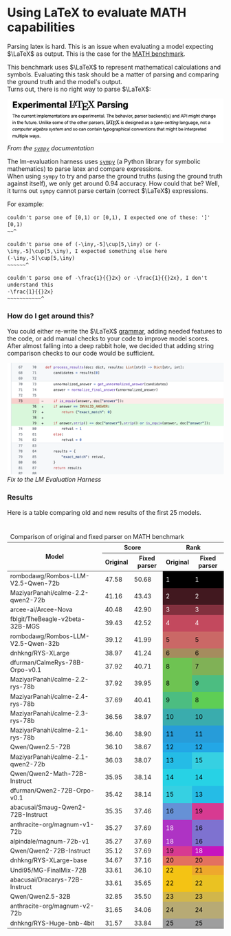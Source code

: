 # Using LaTeX to evaluate MATH capabilities

Parsing latex is hard. This is an issue when evaluating a model expecting $\LaTeX$ as output. This is the case for the [MATH benchmark](https://huggingface.co/datasets/lighteval/MATH).

This benchmark uses $\LaTeX$ to represent mathematical calculations and symbols. Evaluating this task should be a matter of parsing and comparing the ground truth and the model's output.  
Turns out, there is no right way to parse $\LaTeX$:


![](../../assets/sympy_doc.png)  
*From the [`sympy`](https://github.com/sympy/sympy) documentation*

The lm-evaluation harness uses [`sympy`](https://github.com/sympy/sympy) (a Python library for symbolic mathematics) to parse latex and compare expressions.  
When using `sympy` to try and parse the ground truths (using the ground truth against itself), we only get around 0.94 accuracy.
How could that be? Well, it turns out `sympy` cannot parse certain (correct $\LaTeX$) expressions.

For example: 

```
couldn't parse one of [0,1) or [0,1), I expected one of these: ']'
[0,1)
~~^
```

```
couldn't parse one of (-\iny,-5]\cup[5,\iny) or (-\iny,-5]\cup[5,\iny), I expected something else here
(-\iny,-5]\cup[5,\iny)
~~~~~~^
```

```
couldn't parse one of -\frac{1}{{}2x} or -\frac{1}{{}2x}, I don't understand this
-\frac{1}{{}2x}
~~~~~~~~~~~^
```

### How do I get around this?

You could either re-write the $\LaTeX$ [grammar](https://github.com/sympy/sympy/blob/master/sympy/parsing/latex/lark/grammar/latex.lark), adding needed features to
the code, or add manual checks to your code to improve model scores. After
almost falling into a deep rabbit hole, we decided that adding string
comparison checks to our code would be sufficient.

![Fix to the Lm Eval Harness](../../assets/lm_eval_diff.png)  
*Fix to the LM Evaluation Harness*

### Results

Here is a table comparing old and new results of the first 25 models.

<div id="xdihwljbql" style="padding-left:0px;padding-right:0px;padding-top:10px;padding-bottom:10px;overflow-x:auto;overflow-y:auto;width:auto;height:auto;">
<table class="gt_table" data-quarto-disable-processing="false" data-quarto-bootstrap="false">
<thead>
  <tr class="gt_heading">
    <td colspan="5" class="gt_heading gt_title gt_font_normal">Comparison of original and fixed parser on MATH benchmark</td>
  </tr>
<tr class="gt_col_headings gt_spanner_row">
  <th class="gt_col_heading gt_columns_bottom_border gt_left" rowspan="2" colspan="1" scope="col" id="Model">Model</th>
  <th class="gt_center gt_columns_top_border gt_column_spanner_outer" rowspan="1" colspan="2" scope="colgroup" id="Score">
    <span class="gt_column_spanner">Score</span>
  </th>
  <th class="gt_center gt_columns_top_border gt_column_spanner_outer" rowspan="1" colspan="2" scope="colgroup" id="Rank">
    <span class="gt_column_spanner">Rank</span>
  </th>
</tr>
<tr class="gt_col_headings">
  <th class="gt_col_heading gt_columns_bottom_border gt_right" rowspan="1" colspan="1" scope="col" id="Original">Original</th>
  <th class="gt_col_heading gt_columns_bottom_border gt_right" rowspan="1" colspan="1" scope="col" id="Fixed parser">Fixed parser</th>
  <th class="gt_col_heading gt_columns_bottom_border gt_right" rowspan="1" colspan="1" scope="col" id="Original">Original</th>
  <th class="gt_col_heading gt_columns_bottom_border gt_right" rowspan="1" colspan="1" scope="col" id="Fixed parser">Fixed parser</th>
</tr>
</thead>
<tbody class="gt_table_body">
  <tr>
    <td class="gt_row gt_left">rombodawg/Rombos-LLM-V2.5-Qwen-72b</td>
    <td class="gt_row gt_right">47.58</td>
    <td class="gt_row gt_right">50.68</td>
    <td style="color: #FFFFFF; background-color: #000000;" class="gt_row gt_right">1</td>
    <td style="color: #FFFFFF; background-color: #000000;" class="gt_row gt_right">1</td>
  </tr>
  <tr>
    <td class="gt_row gt_left">MaziyarPanahi/calme-2.2-qwen2-72b</td>
    <td class="gt_row gt_right">41.16</td>
    <td class="gt_row gt_right">43.43</td>
    <td style="color: #FFFFFF; background-color: #41181f;" class="gt_row gt_right">2</td>
    <td style="color: #FFFFFF; background-color: #41181f;" class="gt_row gt_right">2</td>
  </tr>
  <tr>
    <td class="gt_row gt_left">arcee-ai/Arcee-Nova</td>
    <td class="gt_row gt_right">40.48</td>
    <td class="gt_row gt_right">42.90</td>
    <td style="color: #FFFFFF; background-color: #82303e;" class="gt_row gt_right">3</td>
    <td style="color: #FFFFFF; background-color: #82303e;" class="gt_row gt_right">3</td>
  </tr>
  <tr>
    <td class="gt_row gt_left">fblgit/TheBeagle-v2beta-32B-MGS</td>
    <td class="gt_row gt_right">39.43</td>
    <td class="gt_row gt_right">42.52</td>
    <td style="color: #FFFFFF; background-color: #c3495e;" class="gt_row gt_right">4</td>
    <td style="color: #FFFFFF; background-color: #c3495e;" class="gt_row gt_right">4</td>
  </tr>
  <tr>
    <td class="gt_row gt_left">rombodawg/Rombos-LLM-V2.5-Qwen-32b</td>
    <td class="gt_row gt_right">39.12</td>
    <td class="gt_row gt_right">41.99</td>
    <td style="color: #000000; background-color: #ca6866;" class="gt_row gt_right">5</td>
    <td style="color: #000000; background-color: #ca6866;" class="gt_row gt_right">5</td>
  </tr>
  <tr>
    <td class="gt_row gt_left">dnhkng/RYS-XLarge</td>
    <td class="gt_row gt_right">38.97</td>
    <td class="gt_row gt_right">41.24</td>
    <td style="color: #000000; background-color: #a58c5e;" class="gt_row gt_right">6</td>
    <td style="color: #000000; background-color: #a58c5e;" class="gt_row gt_right">6</td>
  </tr>
  <tr>
    <td class="gt_row gt_left">dfurman/CalmeRys-78B-Orpo-v0.1</td>
    <td class="gt_row gt_right">37.92</td>
    <td class="gt_row gt_right">40.71</td>
    <td style="color: #000000; background-color: #6ec352;" class="gt_row gt_right">8</td>
    <td style="color: #000000; background-color: #80b156;" class="gt_row gt_right">7</td>
  </tr>
  <tr>
    <td class="gt_row gt_left">MaziyarPanahi/calme-2.2-rys-78b</td>
    <td class="gt_row gt_right">37.92</td>
    <td class="gt_row gt_right">39.95</td>
    <td style="color: #000000; background-color: #6ec352;" class="gt_row gt_right">8</td>
    <td style="color: #000000; background-color: #4cbd81;" class="gt_row gt_right">9</td>
  </tr>
  <tr>
    <td class="gt_row gt_left">MaziyarPanahi/calme-2.4-rys-78b</td>
    <td class="gt_row gt_right">37.69</td>
    <td class="gt_row gt_right">40.41</td>
    <td style="color: #000000; background-color: #4cbd81;" class="gt_row gt_right">9</td>
    <td style="color: #000000; background-color: #5ece55;" class="gt_row gt_right">8</td>
  </tr>
  <tr>
    <td class="gt_row gt_left">MaziyarPanahi/calme-2.3-rys-78b</td>
    <td class="gt_row gt_right">36.56</td>
    <td class="gt_row gt_right">38.97</td>
    <td style="color: #000000; background-color: #3aacad;" class="gt_row gt_right">10</td>
    <td style="color: #000000; background-color: #3aacad;" class="gt_row gt_right">10</td>
  </tr>
  <tr>
    <td class="gt_row gt_left">MaziyarPanahi/calme-2.1-rys-78b</td>
    <td class="gt_row gt_right">36.40</td>
    <td class="gt_row gt_right">38.90</td>
    <td style="color: #000000; background-color: #279cd9;" class="gt_row gt_right">11</td>
    <td style="color: #000000; background-color: #279cd9;" class="gt_row gt_right">11</td>
  </tr>
  <tr>
    <td class="gt_row gt_left">Qwen/Qwen2.5-72B</td>
    <td class="gt_row gt_right">36.10</td>
    <td class="gt_row gt_right">38.67</td>
    <td style="color: #000000; background-color: #23a7e6;" class="gt_row gt_right">12</td>
    <td style="color: #000000; background-color: #23a7e6;" class="gt_row gt_right">12</td>
  </tr>
  <tr>
    <td class="gt_row gt_left">MaziyarPanahi/calme-2.1-qwen2-72b</td>
    <td class="gt_row gt_right">36.03</td>
    <td class="gt_row gt_right">38.07</td>
    <td style="color: #000000; background-color: #25bce6;" class="gt_row gt_right">13</td>
    <td style="color: #000000; background-color: #36d0e2;" class="gt_row gt_right">15</td>
  </tr>
  <tr>
    <td class="gt_row gt_left">Qwen/Qwen2-Math-72B-Instruct</td>
    <td class="gt_row gt_right">35.95</td>
    <td class="gt_row gt_right">38.14</td>
    <td style="color: #000000; background-color: #27d2e5;" class="gt_row gt_right">14</td>
    <td style="color: #000000; background-color: #27d2e5;" class="gt_row gt_right">14</td>
  </tr>
  <tr>
    <td class="gt_row gt_left">dfurman/Qwen2-72B-Orpo-v0.1</td>
    <td class="gt_row gt_right">35.42</td>
    <td class="gt_row gt_right">38.14</td>
    <td style="color: #000000; background-color: #36d0e2;" class="gt_row gt_right">15</td>
    <td style="color: #000000; background-color: #25bce6;" class="gt_row gt_right">13</td>
  </tr>
  <tr>
    <td class="gt_row gt_left">abacusai/Smaug-Qwen2-72B-Instruct</td>
    <td class="gt_row gt_right">35.35</td>
    <td class="gt_row gt_right">37.46</td>
    <td style="color: #000000; background-color: #6691d6;" class="gt_row gt_right">16</td>
    <td style="color: #000000; background-color: #d73a91;" class="gt_row gt_right">19</td>
  </tr>
  <tr>
    <td class="gt_row gt_left">anthracite-org/magnum-v1-72b</td>
    <td class="gt_row gt_right">35.27</td>
    <td class="gt_row gt_right">37.69</td>
    <td style="color: #FFFFFF; background-color: #ae33c4;" class="gt_row gt_right">18</td>
    <td style="color: #000000; background-color: #7e72d0;" class="gt_row gt_right">16</td>
  </tr>
  <tr>
    <td class="gt_row gt_left">alpindale/magnum-72b-v1</td>
    <td class="gt_row gt_right">35.27</td>
    <td class="gt_row gt_right">37.69</td>
    <td style="color: #FFFFFF; background-color: #ae33c4;" class="gt_row gt_right">18</td>
    <td style="color: #000000; background-color: #7e72d0;" class="gt_row gt_right">16</td>
  </tr>
  <tr>
    <td class="gt_row gt_left">Qwen/Qwen2-72B-Instruct</td>
    <td class="gt_row gt_right">35.12</td>
    <td class="gt_row gt_right">37.69</td>
    <td style="color: #000000; background-color: #d73a91;" class="gt_row gt_right">19</td>
    <td style="color: #FFFFFF; background-color: #c614be;" class="gt_row gt_right">18</td>
  </tr>
  <tr>
    <td class="gt_row gt_left">dnhkng/RYS-XLarge-base</td>
    <td class="gt_row gt_right">34.67</td>
    <td class="gt_row gt_right">37.16</td>
    <td style="color: #000000; background-color: #e3715f;" class="gt_row gt_right">20</td>
    <td style="color: #000000; background-color: #e3715f;" class="gt_row gt_right">20</td>
  </tr>
  <tr>
    <td class="gt_row gt_left">Undi95/MG-FinalMix-72B</td>
    <td class="gt_row gt_right">33.61</td>
    <td class="gt_row gt_right">36.10</td>
    <td style="color: #000000; background-color: #f4c314;" class="gt_row gt_right">22</td>
    <td style="color: #000000; background-color: #eea82d;" class="gt_row gt_right">21</td>
  </tr>
  <tr>
    <td class="gt_row gt_left">abacusai/Dracarys-72B-Instruct</td>
    <td class="gt_row gt_right">33.61</td>
    <td class="gt_row gt_right">35.65</td>
    <td style="color: #000000; background-color: #f4c314;" class="gt_row gt_right">22</td>
    <td style="color: #000000; background-color: #eac222;" class="gt_row gt_right">22</td>
  </tr>
  <tr>
    <td class="gt_row gt_left">Qwen/Qwen2.5-32B</td>
    <td class="gt_row gt_right">32.85</td>
    <td class="gt_row gt_right">35.50</td>
    <td style="color: #000000; background-color: #d1b64b;" class="gt_row gt_right">23</td>
    <td style="color: #000000; background-color: #d1b64b;" class="gt_row gt_right">23</td>
  </tr>
  <tr>
    <td class="gt_row gt_left">anthracite-org/magnum-v2-72b</td>
    <td class="gt_row gt_right">31.65</td>
    <td class="gt_row gt_right">34.06</td>
    <td style="color: #000000; background-color: #b7aa75;" class="gt_row gt_right">24</td>
    <td style="color: #000000; background-color: #b7aa75;" class="gt_row gt_right">24</td>
  </tr>
  <tr>
    <td class="gt_row gt_left">dnhkng/RYS-Huge-bnb-4bit</td>
    <td class="gt_row gt_right">31.57</td>
    <td class="gt_row gt_right">33.84</td>
    <td style="color: #000000; background-color: #9e9e9e;" class="gt_row gt_right">25</td>
    <td style="color: #000000; background-color: #9e9e9e;" class="gt_row gt_right">25</td>
  </tr>
</tbody>
</table>
</div>

